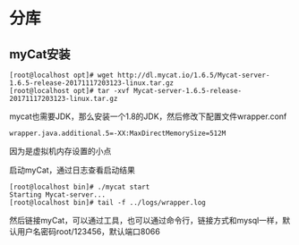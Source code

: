 # 分库
## myCat安装
```
[root@localhost opt]# wget http://dl.mycat.io/1.6.5/Mycat-server-1.6.5-release-20171117203123-linux.tar.gz
[root@localhost opt]# tar -xvf Mycat-server-1.6.5-release-20171117203123-linux.tar.gz
```
mycat也需要JDK，那么安装一个1.8的JDK，然后修改下配置文件wrapper.conf
```
wrapper.java.additional.5=-XX:MaxDirectMemorySize=512M
```
因为是虚拟机内存设置的小点

启动myCat，通过日志查看启动结果
```
[root@localhost bin]# ./mycat start
Starting Mycat-server...
[root@localhost bin]# tail -f ../logs/wrapper.log
```
然后链接myCat，可以通过工具，也可以通过命令行，链接方式和mysql一样，默认用户名密码root/123456，默认端口8066
